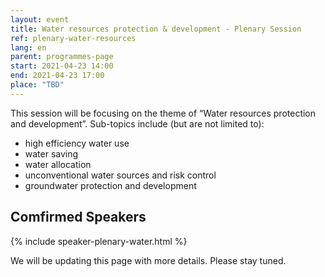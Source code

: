 ```yaml
---
layout: event
title: Water resources protection & development - Plenary Session
ref: plenary-water-resources
lang: en
parent: programmes-page
start: 2021-04-23 14:00
end: 2021-04-23 17:00
place: "TBD"
---
```


This session will be focusing on the theme of “Water resources protection and development”. Sub-topics include (but are not limited to):

- high efficiency water use
- water saving
- water allocation
- unconventional water sources and risk control
- groundwater protection and development

## Comfirmed Speakers

{% include speaker-plenary-water.html %}

We will be updating this page with more details. Please stay tuned.
